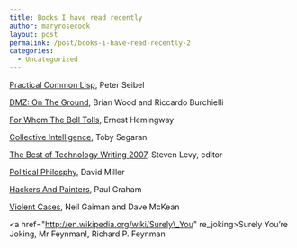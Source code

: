 ```yaml
---
title: Books I have read recently
author: maryrosecook
layout: post
permalink: /post/books-i-have-read-recently-2
categories:
  - Uncategorized
---
```

[Practical Common Lisp][1], Peter Seibel

[DMZ: On The Ground][2], Brian Wood and Riccardo Burchielli

[For Whom The Bell Tolls][3], Ernest Hemingway

[Collective Intelligence][4], Toby Segaran

[The Best of Technology Writing 2007][5], Steven Levy, editor

[Political Philosphy][6], David Miller

[Hackers And Painters][7], Paul Graham

[Violent Cases][8], Neil Gaiman and Dave McKean

<a href="http://en.wikipedia.org/wiki/Surely\_You" re\_joking>Surely You&#8217;re Joking, Mr Feynman!</a>, Richard P. Feynman

 [1]: http://www.gigamonkeys.com/book/
 [2]: http://en.wikipedia.org/wiki/DMZ_(DC_Comics)
 [3]: http://en.wikipedia.org/wiki/For_Whom_the_Bell_Tolls
 [4]: http://www.amazon.co.uk/Programming-Collective-Intelligence-Building-Applications/dp/0596529325
 [5]: http://www.amazon.co.uk/Best-Technology-Writing-Steven-Levy/dp/0472032666
 [6]: http://www.oup.com/us/catalog/he/subject/PoliticalScience/PoliticalTheory/Democracy/?view=usa&ci=9780192803955
 [7]: http://www.paulgraham.com/hp.html
 [8]: http://en.wikipedia.org/wiki/Violent_Cases